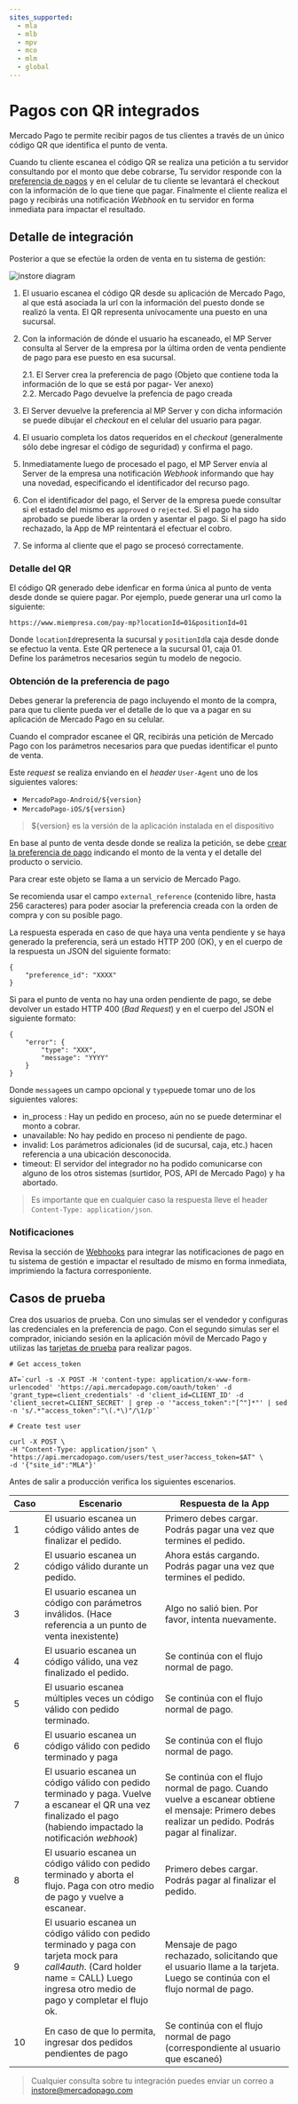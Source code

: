 ```yaml
---
sites_supported:
  - mla
  - mlb
  - mpv
  - mco
  - mlm
  - global
---
```



# Pagos con QR integrados


Mercado Pago te permite recibir pagos de tus clientes a través de un único código QR que identifica el punto de venta.

Cuando tu cliente escanea el código QR se realiza una petición a tu servidor consultando por el monto que debe cobrarse, Tu servidor responde con la [preferencia de pagos](/reference/preferences) y en el celular de tu cliente se levantará el checkout con la información de lo que tiene que pagar. Finalmente el cliente realiza el pago y recibirás una notificación *Webhook* en tu servidor en forma inmediata para impactar el resultado.


## Detalle de integración

Posterior a que se efectúe la orden de venta en tu sistema de gestión:


![instore diagram](/images/wallet-instore.png)


1. El usuario escanea el código QR desde su aplicación de Mercado Pago, al que está asociada la url con la información del puesto donde se realizó la venta. El QR representa unívocamente una puesto en una sucursal.

2. Con la información de dónde el usuario ha escaneado, el MP Server consulta al Server de la empresa por la última orden de venta pendiente de pago para ese puesto en esa sucursal.

    2.1. El Server crea la preferencia de pago (Objeto que contiene toda la información de lo que se está por pagar- Ver anexo)  
    2.2. Mercado Pago devuelve la prefencia de pago creada

3. El Server devuelve la preferencia al MP Server y con dicha información se puede dibujar el *checkout* en el celular del usuario para pagar.

4. El usuario completa los datos requeridos en el *checkout* (generalmente sólo debe ingresar el código de seguridad) y confirma el pago.

5. Inmediatamente luego de procesado el pago, el MP Server  envía al Server de la empresa una notificación *Webhook* informando que hay una novedad,  especificando el identificador del recurso pago.

6. Con el identificador del pago, el Server de la empresa puede consultar si el estado del mismo es `approved` o `rejected`. Si el pago ha sido aprobado se puede liberar la orden y asentar el pago. Si el pago ha sido rechazado, la App de MP reintentará el efectuar el cobro.

7. Se informa al cliente que el pago se procesó correctamente.


### Detalle del QR

El código QR generado debe idenficar en forma única al punto de venta desde donde se quiere pagar.
Por ejemplo, puede generar una url como la siguiente:

`` https://www.miempresa.com/pay-mp?locationId=01&positionId=01 ``

Donde `locationId`representa la sucursal y `positionId`la caja desde donde se efectuo la venta. Este QR pertenece a la sucursal 01, caja 01.  
Define los parámetros necesarios según tu modelo de negocio.



### Obtención de la preferencia de pago

Debes generar la preferencia de pago incluyendo el monto de la compra, para que tu cliente pueda ver el detalle de lo que va a pagar en su aplicación de Mercado Pago en su celular.  

Cuando el comprador escanee el QR, recibirás una petición de Mercado Pago con los parámetros necesarios para que puedas identificar el punto de venta.  

Este *request* se realiza enviando en el *header* `User-Agent` uno de los siguientes valores:    

*  `MercadoPago-Android/${version}`
*  `MercadoPago-iOS/${version}`

 > ${version} es la versión de la aplicación instalada en el dispositivo   


En base al punto de venta desde donde se realiza la petición, se debe [crear la preferencia de pago](/reference/preferences) indicando el monto de la venta y el detalle del producto o servicio.

Para crear este objeto se llama a un servicio de Mercado Pago.

Se recomienda usar el campo `external_reference` (contenido libre, hasta 256 caracteres) para poder asociar la preferencia creada con la orden de compra y con su posible pago.


La respuesta esperada en caso de que haya una venta pendiente y se haya generado la preferencia, será un estado HTTP 200 (OK), y en el cuerpo de la respuesta un JSON del siguiente formato:   

```
{
	"preference_id": "XXXX"
}

```

Si para el punto de venta no hay una orden pendiente de pago, se debe devolver un estado HTTP 400 (*Bad Request*) y en el cuerpo del JSON el siguiente formato:   

```
{
	"error": {
		"type": "XXX",
		"message": "YYYY"
	}
}

```
Donde `message`es un campo opcional y `type`puede tomar uno de los siguientes valores:

* in_process : Hay un pedido en proceso, aún no se puede determinar el monto a cobrar.
* unavailable: No hay pedido en proceso ni pendiente de pago.
* invalid: Los parámetros adicionales (id de sucursal, caja, etc.) hacen referencia a una ubicación desconocida.
* timeout: El servidor del integrador no ha podido comunicarse con alguno de los otros sistemas (surtidor, POS, API de Mercado Pago) y ha abortado.


> Es importante que en cualquier caso la respuesta lleve el header `Content-Type: application/json`.



### Notificaciones

Revisa la sección de [Webhooks](/guides/notifications/webhooks.es.md) para integrar las notificaciones de pago en tu sistema de gestión e impactar el resultado de mismo en forma inmediata, imprimiendo la factura corresponiente.


## Casos de prueba

Crea dos usuarios de prueba. Con uno simulas ser el vendedor y configuras las credenciales en la preferencia de pago. Con el segundo simulas ser el comprador, iniciando sesión en la aplicación móvil de Mercado Pago y utilizas las [tarjetas de prueba](/guides/payments/api/testing.es.md) para realizar pagos.


```
# Get access_token

AT=`curl -s -X POST -H 'content-type: application/x-www-form-urlencoded' 'https://api.mercadopago.com/oauth/token' -d 'grant_type=client_credentials' -d 'client_id=CLIENT_ID' -d 'client_secret=CLIENT_SECRET' | grep -o '"access_token":"[^"]*"' | sed -n 's/.*"access_token":"\(.*\)"/\1/p'`

```

```
# Create test user

curl -X POST \
-H "Content-Type: application/json" \
"https://api.mercadopago.com/users/test_user?access_token=$AT" \
-d '{"site_id":"MLA"}'

```

Antes de salir a producción verifica los siguientes escenarios.



| Caso 		| Escenario 				 | Respuesta de la App        |
| ---- 		| ---- 				 | ----------        |
| 1  	| El usuario escanea un código válido antes de finalizar el pedido.|Primero debes cargar. Podrás pagar una vez que termines el pedido.|
| 2  	| El usuario escanea un código válido durante un pedido.|Ahora estás cargando. Podrás pagar una vez que termines el pedido.|
| 3   	| El usuario escanea un código con parámetros inválidos. (Hace referencia a un punto de venta inexistente)|Algo no salió bien. Por favor, intenta nuevamente.|
| 4  	| El usuario escanea  un código válido, una vez finalizado el pedido.|Se continúa con el flujo normal de pago.|
| 5  	| El usuario escanea múltiples veces un código válido con pedido terminado.|Se continúa con el flujo normal de pago.|
| 6    	| El usuario escanea un código válido con pedido terminado y paga|Se continúa con el flujo normal de pago.|
| 7  	| El usuario escanea un código válido con pedido terminado y paga. Vuelve a escanear el QR una vez finalizado el pago (habiendo impactado la notificación *webhook*)|Se continúa con el flujo normal de pago. Cuando vuelve a escanear obtiene el mensaje: Primero debes realizar un pedido. Podrás pagar al finalizar.|
| 8  	| El usuario escanea un código válido con pedido terminado y aborta el flujo. Paga con otro medio de pago y vuelve a escanear.|Primero debes cargar. Podrás pagar al finalizar el pedido.|
| 9 	| El usuario escanea un código válido con pedido terminado y paga con tarjeta mock para *call4auth*. (Card holder name = CALL) Luego ingresa otro medio de pago y completar el flujo ok.|Mensaje de pago rechazado, solicitando que el usuario llame a la tarjeta. Luego se continúa con el flujo normal de pago.|
| 10	| En caso de que lo permita, ingresar dos pedidos pendientes de pago|Se continúa con el flujo normal de pago (correspondiente al usuario que escaneó)|



> Cualquier consulta sobre tu integración puedes enviar un correo a instore@mercadopago.com
